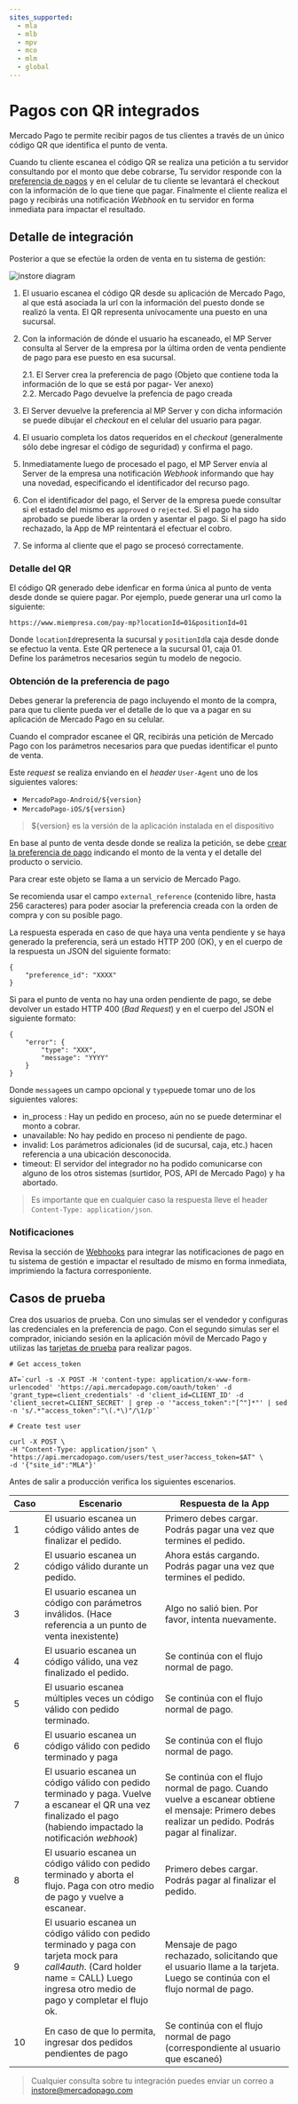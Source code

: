 ```yaml
---
sites_supported:
  - mla
  - mlb
  - mpv
  - mco
  - mlm
  - global
---
```



# Pagos con QR integrados


Mercado Pago te permite recibir pagos de tus clientes a través de un único código QR que identifica el punto de venta.

Cuando tu cliente escanea el código QR se realiza una petición a tu servidor consultando por el monto que debe cobrarse, Tu servidor responde con la [preferencia de pagos](/reference/preferences) y en el celular de tu cliente se levantará el checkout con la información de lo que tiene que pagar. Finalmente el cliente realiza el pago y recibirás una notificación *Webhook* en tu servidor en forma inmediata para impactar el resultado.


## Detalle de integración

Posterior a que se efectúe la orden de venta en tu sistema de gestión:


![instore diagram](/images/wallet-instore.png)


1. El usuario escanea el código QR desde su aplicación de Mercado Pago, al que está asociada la url con la información del puesto donde se realizó la venta. El QR representa unívocamente una puesto en una sucursal.

2. Con la información de dónde el usuario ha escaneado, el MP Server consulta al Server de la empresa por la última orden de venta pendiente de pago para ese puesto en esa sucursal.

    2.1. El Server crea la preferencia de pago (Objeto que contiene toda la información de lo que se está por pagar- Ver anexo)  
    2.2. Mercado Pago devuelve la prefencia de pago creada

3. El Server devuelve la preferencia al MP Server y con dicha información se puede dibujar el *checkout* en el celular del usuario para pagar.

4. El usuario completa los datos requeridos en el *checkout* (generalmente sólo debe ingresar el código de seguridad) y confirma el pago.

5. Inmediatamente luego de procesado el pago, el MP Server  envía al Server de la empresa una notificación *Webhook* informando que hay una novedad,  especificando el identificador del recurso pago.

6. Con el identificador del pago, el Server de la empresa puede consultar si el estado del mismo es `approved` o `rejected`. Si el pago ha sido aprobado se puede liberar la orden y asentar el pago. Si el pago ha sido rechazado, la App de MP reintentará el efectuar el cobro.

7. Se informa al cliente que el pago se procesó correctamente.


### Detalle del QR

El código QR generado debe idenficar en forma única al punto de venta desde donde se quiere pagar.
Por ejemplo, puede generar una url como la siguiente:

`` https://www.miempresa.com/pay-mp?locationId=01&positionId=01 ``

Donde `locationId`representa la sucursal y `positionId`la caja desde donde se efectuo la venta. Este QR pertenece a la sucursal 01, caja 01.  
Define los parámetros necesarios según tu modelo de negocio.



### Obtención de la preferencia de pago

Debes generar la preferencia de pago incluyendo el monto de la compra, para que tu cliente pueda ver el detalle de lo que va a pagar en su aplicación de Mercado Pago en su celular.  

Cuando el comprador escanee el QR, recibirás una petición de Mercado Pago con los parámetros necesarios para que puedas identificar el punto de venta.  

Este *request* se realiza enviando en el *header* `User-Agent` uno de los siguientes valores:    

*  `MercadoPago-Android/${version}`
*  `MercadoPago-iOS/${version}`

 > ${version} es la versión de la aplicación instalada en el dispositivo   


En base al punto de venta desde donde se realiza la petición, se debe [crear la preferencia de pago](/reference/preferences) indicando el monto de la venta y el detalle del producto o servicio.

Para crear este objeto se llama a un servicio de Mercado Pago.

Se recomienda usar el campo `external_reference` (contenido libre, hasta 256 caracteres) para poder asociar la preferencia creada con la orden de compra y con su posible pago.


La respuesta esperada en caso de que haya una venta pendiente y se haya generado la preferencia, será un estado HTTP 200 (OK), y en el cuerpo de la respuesta un JSON del siguiente formato:   

```
{
	"preference_id": "XXXX"
}

```

Si para el punto de venta no hay una orden pendiente de pago, se debe devolver un estado HTTP 400 (*Bad Request*) y en el cuerpo del JSON el siguiente formato:   

```
{
	"error": {
		"type": "XXX",
		"message": "YYYY"
	}
}

```
Donde `message`es un campo opcional y `type`puede tomar uno de los siguientes valores:

* in_process : Hay un pedido en proceso, aún no se puede determinar el monto a cobrar.
* unavailable: No hay pedido en proceso ni pendiente de pago.
* invalid: Los parámetros adicionales (id de sucursal, caja, etc.) hacen referencia a una ubicación desconocida.
* timeout: El servidor del integrador no ha podido comunicarse con alguno de los otros sistemas (surtidor, POS, API de Mercado Pago) y ha abortado.


> Es importante que en cualquier caso la respuesta lleve el header `Content-Type: application/json`.



### Notificaciones

Revisa la sección de [Webhooks](/guides/notifications/webhooks.es.md) para integrar las notificaciones de pago en tu sistema de gestión e impactar el resultado de mismo en forma inmediata, imprimiendo la factura corresponiente.


## Casos de prueba

Crea dos usuarios de prueba. Con uno simulas ser el vendedor y configuras las credenciales en la preferencia de pago. Con el segundo simulas ser el comprador, iniciando sesión en la aplicación móvil de Mercado Pago y utilizas las [tarjetas de prueba](/guides/payments/api/testing.es.md) para realizar pagos.


```
# Get access_token

AT=`curl -s -X POST -H 'content-type: application/x-www-form-urlencoded' 'https://api.mercadopago.com/oauth/token' -d 'grant_type=client_credentials' -d 'client_id=CLIENT_ID' -d 'client_secret=CLIENT_SECRET' | grep -o '"access_token":"[^"]*"' | sed -n 's/.*"access_token":"\(.*\)"/\1/p'`

```

```
# Create test user

curl -X POST \
-H "Content-Type: application/json" \
"https://api.mercadopago.com/users/test_user?access_token=$AT" \
-d '{"site_id":"MLA"}'

```

Antes de salir a producción verifica los siguientes escenarios.



| Caso 		| Escenario 				 | Respuesta de la App        |
| ---- 		| ---- 				 | ----------        |
| 1  	| El usuario escanea un código válido antes de finalizar el pedido.|Primero debes cargar. Podrás pagar una vez que termines el pedido.|
| 2  	| El usuario escanea un código válido durante un pedido.|Ahora estás cargando. Podrás pagar una vez que termines el pedido.|
| 3   	| El usuario escanea un código con parámetros inválidos. (Hace referencia a un punto de venta inexistente)|Algo no salió bien. Por favor, intenta nuevamente.|
| 4  	| El usuario escanea  un código válido, una vez finalizado el pedido.|Se continúa con el flujo normal de pago.|
| 5  	| El usuario escanea múltiples veces un código válido con pedido terminado.|Se continúa con el flujo normal de pago.|
| 6    	| El usuario escanea un código válido con pedido terminado y paga|Se continúa con el flujo normal de pago.|
| 7  	| El usuario escanea un código válido con pedido terminado y paga. Vuelve a escanear el QR una vez finalizado el pago (habiendo impactado la notificación *webhook*)|Se continúa con el flujo normal de pago. Cuando vuelve a escanear obtiene el mensaje: Primero debes realizar un pedido. Podrás pagar al finalizar.|
| 8  	| El usuario escanea un código válido con pedido terminado y aborta el flujo. Paga con otro medio de pago y vuelve a escanear.|Primero debes cargar. Podrás pagar al finalizar el pedido.|
| 9 	| El usuario escanea un código válido con pedido terminado y paga con tarjeta mock para *call4auth*. (Card holder name = CALL) Luego ingresa otro medio de pago y completar el flujo ok.|Mensaje de pago rechazado, solicitando que el usuario llame a la tarjeta. Luego se continúa con el flujo normal de pago.|
| 10	| En caso de que lo permita, ingresar dos pedidos pendientes de pago|Se continúa con el flujo normal de pago (correspondiente al usuario que escaneó)|



> Cualquier consulta sobre tu integración puedes enviar un correo a instore@mercadopago.com
